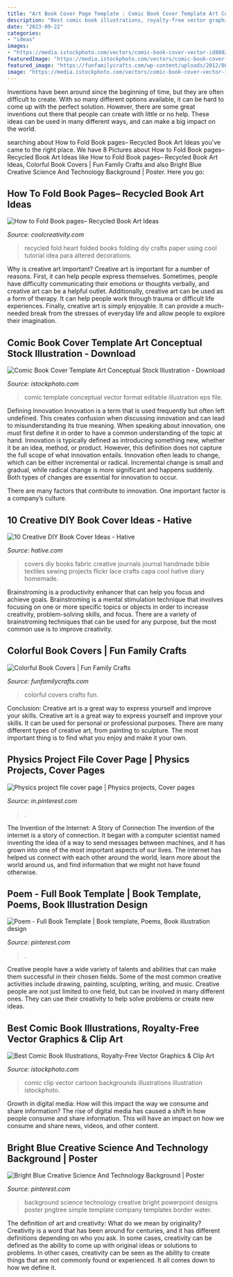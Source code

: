```yaml
---
title: "Art Book Cover Page Template : Comic Book Cover Template Art Conceptual Stock Illustration"
description: "Best comic book illustrations, royalty-free vector graphics &amp; clip art"
date: "2023-09-22"
categories:
- "ideas"
images:
- "https://media.istockphoto.com/vectors/comic-book-cover-vector-id888221710?k=6&amp;m=888221710&amp;s=612x612&amp;w=0&amp;h=fUpC1Mq_BYRFkDAOuMwc8PHc1FovVt5Ob3HwyuzsGAM="
featuredImage: "https://media.istockphoto.com/vectors/comic-book-cover-vector-id888221710?k=6&amp;m=888221710&amp;s=612x612&amp;w=0&amp;h=fUpC1Mq_BYRFkDAOuMwc8PHc1FovVt5Ob3HwyuzsGAM="
featured_image: "https://funfamilycrafts.com/wp-content/uploads/2012/08/bookcover19-600x448.jpeg"
image: "https://media.istockphoto.com/vectors/comic-book-cover-vector-id888221710?k=6&amp;m=888221710&amp;s=612x612&amp;w=0&amp;h=fUpC1Mq_BYRFkDAOuMwc8PHc1FovVt5Ob3HwyuzsGAM="
---
```



Inventions have been around since the beginning of time, but they are often difficult to create. With so many different options available, it can be hard to come up with the perfect solution. However, there are some great inventions out there that people can create with little or no help. These ideas can be used in many different ways, and can make a big impact on the world.

	

		
searching about How to Fold Book pages– Recycled Book Art Ideas you've came to the right place. We have 8 Pictures about How to Fold Book pages– Recycled Book Art Ideas like How to Fold Book pages– Recycled Book Art Ideas, Colorful Book Covers | Fun Family Crafts and also Bright Blue Creative Science And Technology Background | Poster. Here you go:
		
    
## How To Fold Book Pages– Recycled Book Art Ideas

<img loading=lazy src="http://coolcreativity.com/wp-content/uploads/2016/03/5-1.jpg" onerror="this.onerror=null;this.src='https://tse2.mm.bing.net/th?id=OIP.ALGFNrPpZP_dutu_BXwGXwHaKX&amp;pid=15.1';" alt="How to Fold Book pages– Recycled Book Art Ideas">

_Source: coolcreativity.com_

>recycled fold heart folded books folding diy crafts paper using cool tutorial idea para altered decorations. 

	

Why is creative art important?
Creative art is important for a number of reasons. First, it can help people express themselves. Sometimes, people have difficulty communicating their emotions or thoughts verbally, and creative art can be a helpful outlet. Additionally, creative art can be used as a form of therapy. It can help people work through trauma or difficult life experiences. Finally, creative art is simply enjoyable. It can provide a much-needed break from the stresses of everyday life and allow people to explore their imagination.

    
## Comic Book Cover Template Art Conceptual Stock Illustration - Download

<img loading=lazy src="https://media.istockphoto.com/vectors/comic-book-cover-template-art-conceptual-vector-id1062747704" onerror="this.onerror=null;this.src='https://tse1.mm.bing.net/th?id=OIP.EWKmJerVoDLa-qS8sjfmagHaLG&amp;pid=15.1';" alt="Comic Book Cover Template Art Conceptual Stock Illustration - Download">

_Source: istockphoto.com_

>comic template conceptual vector format editable illustration eps file. 

	

Defining Innovation
Innovation is a term that is used frequently but often left undefined. This creates confusion when discussing innovation and can lead to misunderstanding its true meaning. When speaking about innovation, one must first define it in order to have a common understanding of the topic at hand.
Innovation is typically defined as introducing something new, whether it be an idea, method, or product. However, this definition does not capture the full scope of what innovation entails. Innovation often leads to change, which can be either incremental or radical. Incremental change is small and gradual, while radical change is more significant and happens suddenly. Both types of changes are essential for innovation to occur.

There are many factors that contribute to innovation. One important factor is a company’s culture.

    
## 10 Creative DIY Book Cover Ideas - Hative

<img loading=lazy src="https://hative.com/wp-content/uploads/2014/09/diy-book-cover-ideas/8-cute-book-covers-for-girls.jpg" onerror="this.onerror=null;this.src='https://tse3.mm.bing.net/th?id=OIP.bBygi3Keh8mPW5Fc2Dv8rwHaJ4&amp;pid=15.1';" alt="10 Creative DIY Book Cover Ideas - Hative">

_Source: hative.com_

>covers diy books fabric creative journals journal handmade bible textiles sewing projects flickr lace crafts capa cool hative diary homemade. 

	

Brainstroming is a productivity enhancer that can help you focus and achieve goals. Brainstroming is a mental stimulation technique that involves focusing on one or more specific topics or objects in order to increase creativity, problem-solving skills, and focus. There are a variety of brainstroming techniques that can be used for any purpose, but the most common use is to improve creativity.

    
## Colorful Book Covers | Fun Family Crafts

<img loading=lazy src="https://funfamilycrafts.com/wp-content/uploads/2012/08/bookcover19-600x448.jpeg" onerror="this.onerror=null;this.src='https://tse2.mm.bing.net/th?id=OIP.wcHfsBaGOTFndFLz1CMOEgHaFh&amp;pid=15.1';" alt="Colorful Book Covers | Fun Family Crafts">

_Source: funfamilycrafts.com_

>colorful covers crafts fun. 

	

Conclusion: Creative art is a great way to express yourself and improve your skills.
Creative art is a great way to express yourself and improve your skills. It can be used for personal or professional purposes. There are many different types of creative art, from painting to sculpture. The most important thing is to find what you enjoy and make it your own.

    
## Physics Project File Cover Page | Physics Projects, Cover Pages

<img loading=lazy src="https://i.pinimg.com/736x/07/c6/44/07c644faa96a12271a4f196373fab801.jpg" onerror="this.onerror=null;this.src='https://tse2.mm.bing.net/th?id=OIP.__RNzoDaFqlVICtS9tjG_gHaFj&amp;pid=15.1';" alt="Physics project file cover page | Physics projects, Cover pages">

_Source: in.pinterest.com_

>. 

	

The Invention of the Internet: A Story of Connection
The invention of the internet is a story of connection. It began with a computer scientist named inventing the idea of a way to send messages between machines, and it has grown into one of the most important aspects of our lives. The internet has helped us connect with each other around the world, learn more about the world around us, and find information that we might not have found otherwise.

    
## Poem - Full Book Template | Book Template, Poems, Book Illustration Design

<img loading=lazy src="https://i.pinimg.com/736x/06/e8/1b/06e81b8f3927e2835cfedd590a5bb8d4.jpg" onerror="this.onerror=null;this.src='https://tse1.mm.bing.net/th?id=OIP.PJGamAClYtkaVcUi5rGjxAHaE8&amp;pid=15.1';" alt="Poem - Full Book Template | Book template, Poems, Book illustration design">

_Source: pinterest.com_

>. 

	

Creative people have a wide variety of talents and abilities that can make them successful in their chosen fields. Some of the most common creative activities include drawing, painting, sculpting, writing, and music. Creative people are not just limited to one field, but can be involved in many different ones. They can use their creativity to help solve problems or create new ideas.

    
## Best Comic Book Illustrations, Royalty-Free Vector Graphics &amp; Clip Art

<img loading=lazy src="https://media.istockphoto.com/vectors/comic-book-cover-vector-id888221710?k=6&amp;m=888221710&amp;s=612x612&amp;w=0&amp;h=fUpC1Mq_BYRFkDAOuMwc8PHc1FovVt5Ob3HwyuzsGAM=" onerror="this.onerror=null;this.src='https://tse2.mm.bing.net/th?id=OIP.iNAbZ8XbL9PCvuV6bGDr9gAAAA&amp;pid=15.1';" alt="Best Comic Book Illustrations, Royalty-Free Vector Graphics &amp; Clip Art">

_Source: istockphoto.com_

>comic clip vector cartoon backgrounds illustrations illustration istockphoto. 

	

Growth in digital media: How will this impact the way we consume and share information?
The rise of digital media has caused a shift in how people consume and share information. This will have an impact on how we consume and share news, videos, and other content.

    
## Bright Blue Creative Science And Technology Background | Poster

<img loading=lazy src="https://i.pinimg.com/736x/9b/5c/eb/9b5ceb62d4946cdf18156788c47c8a92.jpg" onerror="this.onerror=null;this.src='https://tse4.mm.bing.net/th?id=OIP.BrTsOC9ih6O__oO6TeIwxQHaJ3&amp;pid=15.1';" alt="Bright Blue Creative Science And Technology Background | Poster">

_Source: pinterest.com_

>background science technology creative bright powerpoint designs poster pngtree simple template company templates border water. 

	

The definition of art and creativity: What do we mean by originality?
Creativity is a word that has been around for centuries, and it has different definitions depending on who you ask. In some cases, creativity can be defined as the ability to come up with original ideas or solutions to problems. In other cases, creativity can be seen as the ability to create things that are not commonly found or experienced. It all comes down to how we define it.

